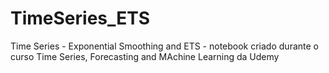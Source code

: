 # TimeSeries_ETS
Time Series - Exponential Smoothing and ETS - notebook criado durante o curso Time Series, Forecasting and MAchine Learning da Udemy
